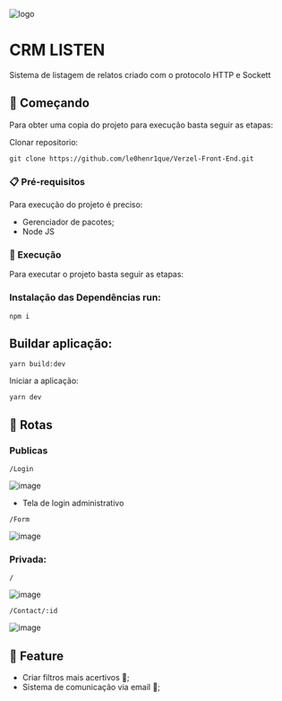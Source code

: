 ![logo](https://user-images.githubusercontent.com/68018921/206906930-86671085-d152-4fdd-a2f7-9780e6ef6050.png)
# CRM LISTEN


Sistema de listagem de relatos criado com o protocolo HTTP e Sockett

## 🚀 Começando

Para obter uma copia do projeto para execução basta seguir as etapas:

Clonar repositorio:

```
git clone https://github.com/le0henr1que/Verzel-Front-End.git
```


### 📋 Pré-requisitos

Para execução do projeto é preciso:

* Gerenciador de pacotes;
* Node JS


### 🔧 Execução

Para executar o projeto basta seguir as etapas:



### Instalação das Dependências run:

```
npm i
```



## Buildar aplicação:
```
yarn build:dev
```

Iniciar a aplicação:

```
yarn dev
```

## 🏁 Rotas

### Publicas 

```
/Login
```
![image](https://user-images.githubusercontent.com/68018921/206909452-568e9f5f-5349-42e9-a439-a139e4707b0a.png)

* Tela de login administrativo

```
/Form
```
![image](https://user-images.githubusercontent.com/68018921/206909537-335b41a3-7c1d-4f6e-bef7-65b676afc4d9.png)

### Privada:

```
/
```
![image](https://user-images.githubusercontent.com/68018921/206909484-aff39715-6934-431b-80b4-0f88221d1acc.png)


```
/Contact/:id
```
![image](https://user-images.githubusercontent.com/68018921/206909502-42a8aaba-e200-4e51-9d41-34fa44e0c0e5.png)


## 🎁 Feature

* Criar filtros mais acertivos 📢;
* Sistema de comunicação via email 📢;




